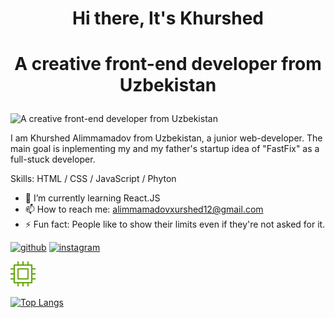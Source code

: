 # <p align="center">Hi there, It's Khurshed</p>
# <p align="center"> A creative front-end developer from Uzbekistan</p>
![A creative front-end developer from Uzbekistan ](https://i.postimg.cc/X7M1KgFd/Yellow-and-Black-Super-Weekend-Sale-Banner.png)

I am Khurshed Alimmamadov from Uzbekistan, a junior web-developer. The main goal is inplementing my and my father's startup idea of "FastFix" as a full-stuck developer. 

Skills:  HTML / CSS / JavaScript / Phyton

- 🌱 I’m currently learning React.JS
- 📫 How to reach me: alimmamadovxurshed12@gmail.com 
- ⚡ Fun fact: People like to show their limits even if they're not asked for it. 


[<img src='https://cdn.jsdelivr.net/npm/simple-icons@3.0.1/icons/github.svg' alt='github' height='40'>](https://github.com/Khurshedjan04)  [<img src='https://cdn.jsdelivr.net/npm/simple-icons@3.0.1/icons/instagram.svg' alt='instagram' height='40'>](https://www.instagram.com/https://www.instagram.com/khurshedjan_12.06//)  

<a href='https://docs.github.com/en/developers'><img src='https://raw.githubusercontent.com/acervenky/animated-github-badges/master/assets/devbadge.gif' width='40' height='40'></a> 

[![Top Langs](https://github-readme-stats.vercel.app/api/top-langs/?username=Khurshedjan04)](https://github.com/anuraghazra/github-readme-stats)

